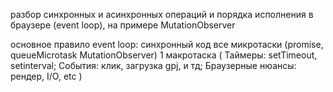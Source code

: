 
разбор синхронных и асинхронных операций и порядка исполнения в браузере (event loop), 
на примере 
MutationObserver

основное правило event loop:
синхронный код
все микротаски (promise, queueMicrotask MutationObserver)
1 макротаска (
    Таймеры: setTimeout, setinterval;
    События: клик, загрузка gpj, и тд;
    Браузерные нюансы: рендер, I/O, etc
    )
    
